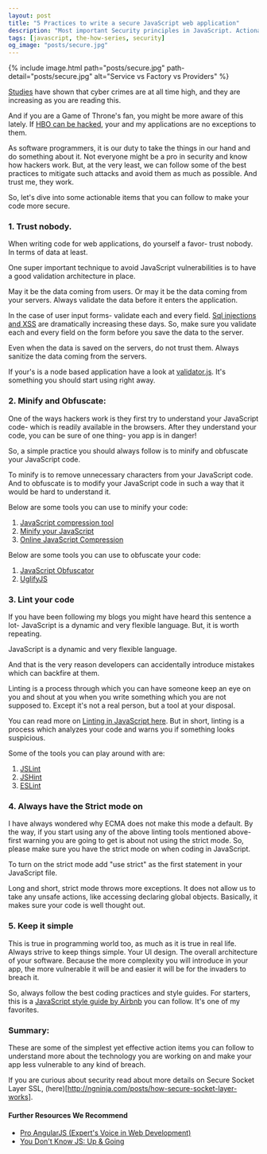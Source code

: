 ```yaml
---
layout: post
title: "5 Practices to write a secure JavaScript web application"
description: "Most important Security principles in JavaScript. Actionable items to make your JavaScript based Web application more secure."
tags: [javascript, the-how-series, security]
og_image: "posts/secure.jpg"
---
```


{% include image.html path="posts/secure.jpg" path-detail="posts/secure.jpg" alt="Service vs Factory vs Providers" %}

[Studies](http://www.hackmageddon.com/category/security/cyber-attacks-statistics/) have shown that cyber crimes are at all time high, and they are increasing as you are reading this.

And if you are a Game of Throne's fan, you might be more aware of this lately. If [HBO can be hacked](http://gizmodo.com/what-the-heck-is-going-on-with-the-hbo-game-of-thrones-1797765779), your and my applications are no exceptions to them.  

As software programmers, it is our duty to take the things in our hand and do something about it. Not everyone might be a pro in security and know how hackers work. But, at the very least, we can follow some of the best practices to mitigate such attacks and avoid them as much as possible. And trust me, they work.

So, let's dive into some actionable items that you can follow to make your code more secure.

### 1. Trust nobody.
When writing code for web applications, do yourself a favor- trust nobody. In terms of data at least. 

One super important technique to avoid JavaScript vulnerabilities is to have a good validation architecture in place.

May it be the data coming from users. Or may it be the data coming from your servers. Always validate the data before it enters the application.

In the case of user input forms- validate each and every field. [Sql injections and XSS](https://www.codeproject.com/Articles/102284/SQL-Injection-and-Cross-Site-Scripting) are dramatically increasing these days. So, make sure you validate each and every field on the form before you save the data to the server.

Even when the data is saved on the servers, do not trust them. Always sanitize the data coming from the servers.

If your's is a node based application have a look at [validator.js](https://github.com/chriso/validator.js). It's something you should start using right away.


### 2. Minify and Obfuscate:
One of the ways hackers work is they first try to understand your JavaScript code- which is readily available in the browsers. After they understand your code, you can be sure of one thing- you app is in danger!

So, a simple practice you should always follow is to minify and obfuscate your JavaScript code.

To minify is to remove unnecessary characters from your JavaScript code. And to obfuscate is to modify your JavaScript code in such a way that it would be hard to understand it.

Below are some tools you can use to minify your code:
1. [JavaScript compression tool](https://jscompress.com/)
2. [Minify your JavaScript](http://javascript-minifier.com/)
3. [Online JavaScript Compression](http://refresh-sf.com/)


Below are some tools you can use to obfuscate your code:
1. [JavaScript Obfuscator](https://javascriptobfuscator.com/)
2. [UglifyJS](https://github.com/mishoo/UglifyJS)


### 3. Lint your code
If you have been following my blogs you might have heard this sentence a lot- JavaScript is a dynamic and very flexible language. But, it is worth repeating. 

JavaScript is a dynamic and very flexible language.

And that is the very reason developers can accidentally introduce mistakes which can backfire at them.

Linting is a process through which you can have someone keep an eye on you and shout at you when you write something which you are not supposed to. Except it's not a real person, but a tool at your disposal.

You can read more on [Linting in JavaScript here](http://stackoverflow.com/questions/8503559/what-is-linting). But in short, linting is a process which analyzes your code and warns you if something looks suspicious.

Some of the tools you can play around with are:
1. [JSLint](http://www.jslint.com/)
2. [JSHint](http://jshint.com/)
3. [ESLint](http://eslint.org/)


### 4. Always have the Strict mode on
I have always wondered why ECMA does not make this mode a default. By the way, if you start using any of the above linting tools mentioned above- first warning you are going to get is about not using the strict mode. So, please make sure you have the strict mode on when coding in JavaScript.

To turn on the strict mode add "use strict" as the first statement in your JavaScript file.

Long and short, strict mode throws more exceptions. It does not allow us to take any unsafe actions, like accessing declaring global objects. Basically, it makes sure your code is well thought out.


### 5. Keep it simple
This is true in programming world too, as much as it is true in real life. Always strive to keep things simple. Your UI design. The overall architecture of your software. Because the more complexity you will introduce in your app, the more vulnerable it will be and easier it will be for the invaders to breach it.

So, always follow the best coding practices and style guides. For starters, this is a [JavaScript style guide by Airbnb](https://github.com/airbnb/javascript) you can follow. It's one of my favorites.


### Summary:
These are some of the simplest yet effective action items you can follow to understand more about the technology you are working on and make your app less vulnerable to any kind of breach.

If you are curious about security read about more details on Secure Socket Layer SSL, (here)[http://ngninja.com/posts/how-secure-socket-layer-works].

#### Further Resources We Recommend

- [Pro AngularJS (Expert's Voice in Web Development)](https://amzn.to/3csc4EM)
- [You Don't Know JS: Up & Going](https://amzn.to/2uSZayI)